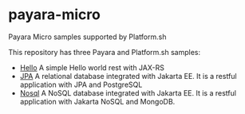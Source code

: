 # payara-micro
Payara Micro samples supported by Platform.sh

This repository has three Payara and Platform.sh samples:


* [Hello](hello) A simple Hello world rest with JAX-RS
* [JPA](jpa) A relational database integrated with Jakarta EE. It is a restful application with JPA and PostgreSQL
* [Nosql](nosql) A NoSQL database integrated with Jakarta EE. It is a restful application with Jakarta NoSQL and MongoDB.

